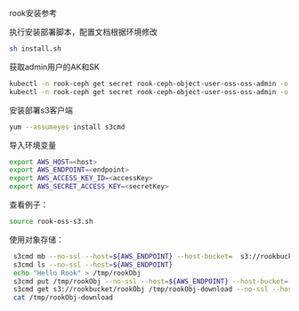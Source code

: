 rook安装参考

执行安装部署脚本，配置文档根据环境修改
```bash
sh install.sh
```

获取admin用户的AK和SK
```bash
kubectl -n rook-ceph get secret rook-ceph-object-user-oss-oss-admin -o yaml | grep AccessKey | awk '{print $2}' | base64 --decode
kubectl -n rook-ceph get secret rook-ceph-object-user-oss-oss-admin -o yaml | grep SecretKey | awk '{print $2}' | base64 --decode
```

安装部署s3客户端
```bash
yum --assumeyes install s3cmd
```

导入环境变量
```bash
export AWS_HOST=<host>
export AWS_ENDPOINT=<endpoint>
export AWS_ACCESS_KEY_ID=<accessKey>
export AWS_SECRET_ACCESS_KEY=<secretKey>
```

查看例子：
```bash
source rook-oss-s3.sh
```

使用对象存储：
```bash
 s3cmd mb --no-ssl --host=${AWS_ENDPOINT} --host-bucket=  s3://rookbucket
 s3cmd ls --no-ssl --host=${AWS_ENDPOINT}
 echo "Hello Rook" > /tmp/rookObj
 s3cmd put /tmp/rookObj --no-ssl --host=${AWS_ENDPOINT} --host-bucket=  s3://rookbucket
 s3cmd get s3://rookbucket/rookObj /tmp/rookObj-download --no-ssl --host=${AWS_ENDPOINT} --host-bucket=
 cat /tmp/rookObj-download
```

